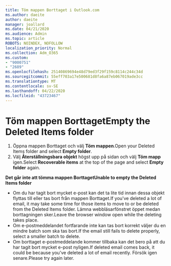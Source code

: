 ```yaml
---
title: Töm mappen Borttaget i Outlook.com
ms.author: daeite
author: daeite
manager: joallard
ms.date: 04/21/2020
ms.audience: Admin
ms.topic: article
ROBOTS: NOINDEX, NOFOLLOW
localization_priority: Normal
ms.collection: Adm_O365
ms.custom:
- "9000751"
- "2689"
ms.openlocfilehash: 25140869694e48d79ed3f29f159c8114c244c34d
ms.sourcegitcommit: 55eff703a17e500681d8fa6a87eb067019ade3cc
ms.translationtype: MT
ms.contentlocale: sv-SE
ms.lasthandoff: 04/22/2020
ms.locfileid: "43723467"
---
```

# <a name="empty-the-deleted-items-folder"></a><span data-ttu-id="5ed16-102">Töm mappen Borttaget</span><span class="sxs-lookup"><span data-stu-id="5ed16-102">Empty the Deleted Items folder</span></span>

1. <span data-ttu-id="5ed16-103">Öppna mappen Borttaget och välj **Töm mappen**.</span><span class="sxs-lookup"><span data-stu-id="5ed16-103">Open your Deleted Items folder and select **Empty folder**.</span></span>
2. <span data-ttu-id="5ed16-104">Välj **Återställningsbara objekt** högst upp på sidan och välj **Töm mapp** igen.</span><span class="sxs-lookup"><span data-stu-id="5ed16-104">Select **Recoverable items** at the top of the page and select **Empty folder** again.</span></span>

<span data-ttu-id="5ed16-105">**Det går inte att tömma mappen Borttaget**</span><span class="sxs-lookup"><span data-stu-id="5ed16-105">**Unable to empty the Deleted Items folder**</span></span>

- <span data-ttu-id="5ed16-106">Om du har tagit bort mycket e-post kan det ta lite tid innan dessa objekt flyttas till eller tas bort från mappen Borttaget.</span><span class="sxs-lookup"><span data-stu-id="5ed16-106">If you've deleted a lot of email, it may take some time for those items to move to or be deleted from the Deleted Items folder.</span></span> <span data-ttu-id="5ed16-107">Lämna webbläsarfönstret öppet medan borttagningen sker.</span><span class="sxs-lookup"><span data-stu-id="5ed16-107">Leave the browser window open while the deleting takes place.</span></span>
- <span data-ttu-id="5ed16-108">Om e-postmeddelandet fortfarande inte kan tas bort korrekt väljer du en mindre batch som ska tas bort.</span><span class="sxs-lookup"><span data-stu-id="5ed16-108">If the email still fails to delete properly, select a smaller batch to delete.</span></span>
- <span data-ttu-id="5ed16-109">Om borttaget e-postmeddelande kommer tillbaka kan det bero på att du har tagit bort mycket e-post nyligen.</span><span class="sxs-lookup"><span data-stu-id="5ed16-109">If deleted email comes back, it could be because you've deleted a lot of email recently.</span></span> <span data-ttu-id="5ed16-110">Försök igen senare.</span><span class="sxs-lookup"><span data-stu-id="5ed16-110">Please try again later.</span></span>